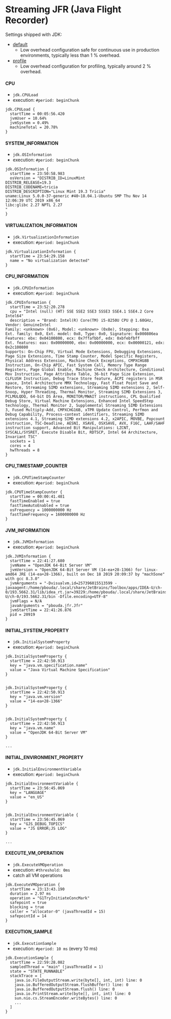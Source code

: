 # Streaming JFR (Java Flight Recorder)
 
Settings shipped with JDK:
- [default](default-jre.txt) 
    - Low overhead configuration safe for continuous use in production environments, typically less than 1 % overhead.
- [profile](profile-jre.txt) 
    - Low overhead configuration for profiling, typically around 2 % overhead.

#### CPU 

- `jdk.CPULoad`
- execution: `#period: beginChunk`

```
jdk.CPULoad {
  startTime = 00:05:56.420
  jvmUser = 10.64%
  jvmSystem = 0.49%
  machineTotal = 20.78%
}
```

#### SYSTEM_INFORMATION

- `jdk.OSInformation`
- execution: `#period: beginChunk`

```
jdk.OSInformation {
  startTime = 23:50:58.983
  osVersion = "DISTRIB_ID=LinuxMint
DISTRIB_RELEASE=19.3
DISTRIB_CODENAME=tricia
DISTRIB_DESCRIPTION="Linux Mint 19.3 Tricia"
uname:Linux 5.0.0-37-generic #40~18.04.1-Ubuntu SMP Thu Nov 14 12:06:39 UTC 2019 x86_64
libc:glibc 2.27 NPTL 2.27 
"
}
```

#### VIRTUALIZATION_INFORMATION

- `jdk.VirtualizationInformation`
- execution: `#period: beginChunk`

```
jdk.VirtualizationInformation {
  startTime = 23:54:29.158
  name = "No virtualization detected"
}
```

#### CPU_INFORMATION

- `jdk.CPUInformation`
- execution: `#period: beginChunk`

```
jdk.CPUInformation {
  startTime = 23:52:20.278
  cpu = "Intel (null) (HT) SSE SSE2 SSE3 SSSE3 SSE4.1 SSE4.2 Core Intel64"
  description = "Brand: Intel(R) Core(TM) i5-8250U CPU @ 1.60GHz, Vendor: GenuineIntel
Family: <unknown> (0x6), Model: <unknown> (0x8e), Stepping: 0xa
Ext. family: 0x0, Ext. model: 0x8, Type: 0x0, Signature: 0x000806ea
Features: ebx: 0x04100800, ecx: 0x7ffafbbf, edx: 0xbfebfbff
Ext. features: eax: 0x00000000, ebx: 0x00000000, ecx: 0x00000121, edx: 0x2c100800
Supports: On-Chip FPU, Virtual Mode Extensions, Debugging Extensions, Page Size Extensions, Time Stamp Counter, Model Specific Registers, Physical Address Extension, Machine Check Exceptions, CMPXCHG8B Instruction, On-Chip APIC, Fast System Call, Memory Type Range Registers, Page Global Enable, Machine Check Architecture, Conditional Mov Instruction, Page Attribute Table, 36-bit Page Size Extension, CLFLUSH Instruction, Debug Trace Store feature, ACPI registers in MSR space, Intel Architecture MMX Technology, Fast Float Point Save and Restore, Streaming SIMD extensions, Streaming SIMD extensions 2, Self-Snoop, Hyper Threading, Thermal Monitor, Streaming SIMD Extensions 3, PCLMULQDQ, 64-bit DS Area, MONITOR/MWAIT instructions, CPL Qualified Debug Store, Virtual Machine Extensions, Enhanced Intel SpeedStep technology, Thermal Monitor 2, Supplemental Streaming SIMD Extensions 3, Fused Multiply-Add, CMPXCHG16B, xTPR Update Control, Perfmon and Debug Capability, Process-context identifiers, Streaming SIMD extensions 4.1, Streaming SIMD extensions 4.2, x2APIC, MOVBE, Popcount instruction, TSC-Deadline, AESNI, XSAVE, OSXSAVE, AVX, F16C, LAHF/SAHF instruction support, Advanced Bit Manipulations: LZCNT, SYSCALL/SYSRET, Execute Disable Bit, RDTSCP, Intel 64 Architecture, Invariant TSC"
  sockets = 1
  cores = 4
  hwThreads = 8
}
```

#### CPU_TIMESTAMP_COUNTER

- `jdk.CPUTimeStampCounter`
- execution: `#period: beginChunk`

```
jdk.CPUTimeStampCounter {
  startTime = 00:00:41.481
  fastTimeEnabled = true
  fastTimeAutoEnabled = true
  osFrequency = 1000000000 Hz
  fastTimeFrequency = 1600000000 Hz
}
```

#### JVM_INFORMATION

- `jdk.JVMInformation`
- execution: `#period: beginChunk`

```
jdk.JVMInformation {
  startTime = 22:41:27.680
  jvmName = "OpenJDK 64-Bit Server VM"
  jvmVersion = "OpenJDK 64-Bit Server VM (14-ea+28-1366) for linux-amd64 JRE (14-ea+28-1366), built on Dec 18 2019 20:09:37 by "mach5one" with gcc 8.3.0"
  jvmArguments = "-Dvisualvm.id=257396015513599 -javaagent:/home/pbouda/.local/share/JetBrains/Toolbox/apps/IDEA-U/ch-0/193.5662.31/lib/idea_rt.jar=39229:/home/pbouda/.local/share/JetBrains/Toolbox/apps/IDEA-U/ch-0/193.5662.31/bin -Dfile.encoding=UTF-8"
  jvmFlags = N/A
  javaArguments = "pbouda.jfr.Jfr"
  jvmStartTime = 22:41:26.876
  pid = 20919
}
```

#### INITIAL_SYSTEM_PROPERTY

- `jdk.InitialSystemProperty`
- execution: `#period: beginChunk`

```
jdk.InitialSystemProperty {
  startTime = 22:42:50.913
  key = "java.vm.specification.name"
  value = "Java Virtual Machine Specification"
}


jdk.InitialSystemProperty {
  startTime = 22:42:50.913
  key = "java.vm.version"
  value = "14-ea+28-1366"
}


jdk.InitialSystemProperty {
  startTime = 22:42:50.913
  key = "java.vm.name"
  value = "OpenJDK 64-Bit Server VM"
}

...
```

#### INITIAL_ENVIRONMENT_PROPERTY

- `jdk.InitialEnvironmentVariable`
- execution: `#period: beginChunk`

```
jdk.InitialEnvironmentVariable {
  startTime = 23:56:45.069
  key = "LANGUAGE"
  value = "en_US"
}


jdk.InitialEnvironmentVariable {
  startTime = 23:56:45.069
  key = "GJS_DEBUG_TOPICS"
  value = "JS ERROR;JS LOG"
}

...
```

#### EXECUTE_VM_OPERATION

- `jdk.ExecuteVMOperation`
- execution: `#threshold: 0ms`
- catch all VM operations

```
jdk.ExecuteVMOperation {
  startTime = 23:13:43.190
  duration = 2.97 ms
  operation = "G1TryInitiateConcMark"
  safepoint = true
  blocking = true
  caller = "allocator-0" (javaThreadId = 15)
  safepointId = 14
}
```


#### EXECUTION_SAMPLE

- `jdk.ExecutionSample`
- execution: `#period: 10 ms` (every 10 ms)

```
jdk.ExecutionSample {
  startTime = 22:59:28.082
  sampledThread = "main" (javaThreadId = 1)
  state = "STATE_RUNNABLE"
  stackTrace = [
    java.io.FileOutputStream.write(byte[], int, int) line: 0
    java.io.BufferedOutputStream.flushBuffer() line: 0
    java.io.BufferedOutputStream.flush() line: 0
    java.io.PrintStream.write(byte[], int, int) line: 0
    sun.nio.cs.StreamEncoder.writeBytes() line: 0
    ...
  ]
}
```